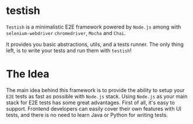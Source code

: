# testish
`Testish` is a minimalistic E2E framework powered by `Node.js` among with `selenium-webdriver` `chromedriver`, `Mocha` and `Chai`.

It provides you basic abstractions, utils, and a tests runner. The only thing left, is to write your tests and run them with `testish`!

# The Idea
The main idea behind this framework is to provide the ability to setup your `E2E` tests as fast as possible with `Node.js` stack. Using `Node.js` as your main stack for E2E tests has some great advantages. First of all, it's easy to support. Frontend developers can easily cover their own features with UI tests, and there is no need to learn Java or Python for writing tests.
